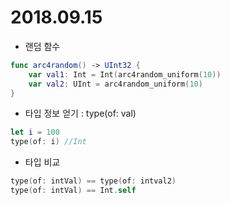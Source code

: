 # 2018.09.15

* 랜덤 함수

```swift
func arc4random() -> UInt32 {
    var val1: Int = Int(arc4random_uniform(10))
    var val2: UInt = arc4random_uniform(10)
}
```



* 타입 정보 얻기 : type(of: val)

```swift
let i = 100
type(of: i) //Int
```



* 타입 비교

```swift
type(of: intVal) == type(of: intval2)
type(of: intVal) == Int.self
```

